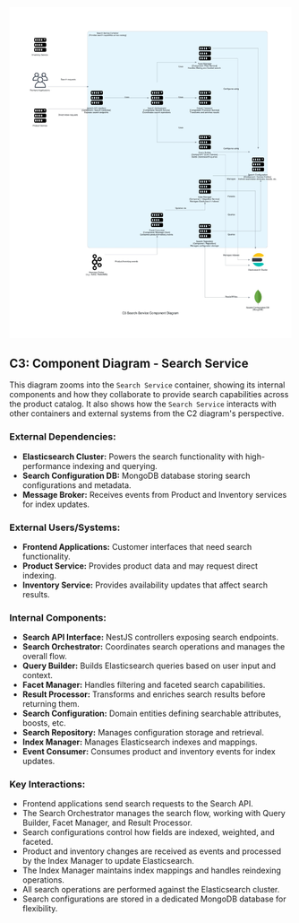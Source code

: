 ![C3 Search Service Component Diagram](./c3_search_service_diagram.jpg)

## C3: Component Diagram - Search Service

This diagram zooms into the `Search Service` container, showing its internal components and how they collaborate to provide search capabilities across the product catalog. It also shows how the `Search Service` interacts with other containers and external systems from the C2 diagram's perspective.

### External Dependencies:
*   **Elasticsearch Cluster:** Powers the search functionality with high-performance indexing and querying.
*   **Search Configuration DB:** MongoDB database storing search configurations and metadata.
*   **Message Broker:** Receives events from Product and Inventory services for index updates.

### External Users/Systems:
*   **Frontend Applications:** Customer interfaces that need search functionality.
*   **Product Service:** Provides product data and may request direct indexing.
*   **Inventory Service:** Provides availability updates that affect search results.

### Internal Components:
*   **Search API Interface:** NestJS controllers exposing search endpoints.
*   **Search Orchestrator:** Coordinates search operations and manages the overall flow.
*   **Query Builder:** Builds Elasticsearch queries based on user input and context.
*   **Facet Manager:** Handles filtering and faceted search capabilities.
*   **Result Processor:** Transforms and enriches search results before returning them.
*   **Search Configuration:** Domain entities defining searchable attributes, boosts, etc.
*   **Search Repository:** Manages configuration storage and retrieval.
*   **Index Manager:** Manages Elasticsearch indexes and mappings.
*   **Event Consumer:** Consumes product and inventory events for index updates.

### Key Interactions:
*   Frontend applications send search requests to the Search API.
*   The Search Orchestrator manages the search flow, working with Query Builder, Facet Manager, and Result Processor.
*   Search configurations control how fields are indexed, weighted, and faceted.
*   Product and inventory changes are received as events and processed by the Index Manager to update Elasticsearch.
*   The Index Manager maintains index mappings and handles reindexing operations.
*   All search operations are performed against the Elasticsearch cluster.
*   Search configurations are stored in a dedicated MongoDB database for flexibility.
